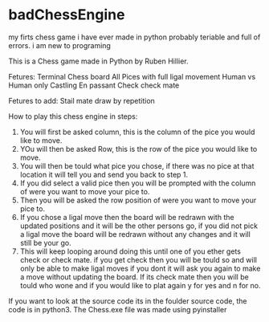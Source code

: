 # badChessEngine
my firts chess game i have ever made in python probably teriable and full of errors. i am new to programing

This is a Chess game made in Python by Ruben Hillier.

Fetures:
Terminal Chess board
All Pices with full ligal movement
Human vs Human only
Castling
En passant
Check
check mate

Fetures to add:
Stail mate 
draw by repetition

How to play this chess engine in steps:
1. You will first be asked column, this is the column of the pice you would like to move.
2. YOu will then be asked Row, this is the row of the pice you would like to move.
3. You will then be tould what pice you chose, if there was no pice at that location it will
tell you and send you back to step 1.
4. If you did select a valid pice then you will be prompted with the column of were you want to move your pice to.
5. Then you will be asked the row position of were you want to move your pice to.
6. If you chose a ligal move then the board will be redrawn with the updated positions and it will be the other 
persons go, if you did not pick a ligal move the board will be redrawn without any changes and it will still be your go.
7. This will keep looping around doing this until one of you ether gets check or check mate. if you get check then you
will be tould so and will only be able to make ligal moves if you dont it will ask you again to make a move without 
updating the board. If its check mate then you will be tould who wone and if you would like to plat again y for yes and
n for no.

If you want to look at the source code its in the foulder source code, the code is in python3.
The Chess.exe file was made using pyinstaller
